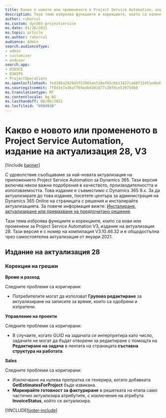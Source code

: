 ```yaml
---
title: Какво е новото или промененото в Project Service Automation, издание на актуализация 28, V3
description: Тази тема изброява функциите и корекциите, които са налични в Project Service Automation V3, издание на актуализация 28, V3.
author: ruhercul
ms.custom: dyn365-projectservice
ms.date: 01/26/2021
ms.topic: article
ms.author: ruhercul
audience: Admin
search.audienceType:
- admin
- customizer
- enduser
search.app:
- D365CE
- D365PS
- ProjectOperations
ms.openlocfilehash: fed18ba292943f53965ee518afb5cbb13427ca60f32451edb49f67e6f10d24fe
ms.sourcegitcommit: 7f8d1e7a16af769adb43d1877c28fdce53975db8
ms.translationtype: MT
ms.contentlocale: bg-BG
ms.lasthandoff: 08/06/2021
ms.locfileid: "6994938"
---
```

# <a name="whats-new-or-changed-in-project-service-automation-update-release-28-v3"></a>Какво е новото или промененото в Project Service Automation, издание на актуализация 28, V3

[!include [banner](../includes/psa-now-project-operations.md)]

С удоволствие съобщаваме за най-новата актуализация на приложението Project Service Automation за Dynamics 365. Тази версия включва някои важни подобрения в качеството, производителността и използваемостта. Това издание е съвместимо с Dynamics 365 9.x. За да актуализирате до това издание, посетете центъра за администрация на Dynamics 365 Online на страницата с решения и инсталирайте актуализацията. За повече информация вижте: [Инсталиране, актуализиране или премахване на предпочитано решение](/power-platform/admin/install-remove-preferred-solution).

Тази тема изброява функциите и корекциите, които са нови или променени за Project Service Automation V3, издание на актуализация 28. Тази версия е с номер на компилация V3.10.46.32 и е общодостъпна чрез самостоятелна актуализация от януари 2021.

## <a name="update-release-28"></a>Издание на актуализация 28

### <a name="bug-fixes"></a>Корекции на грешки

**Време и разход**

Следните проблеми са коригирани:

- Потребителите могат да използват **Групово редактиране** за актуализиране на записите за време, които са одобрени и изпратени.

**Управление на проекти**

Следните проблеми са коригирани:

- В случаите, когато GUID на задачата се интерпретира като число, задачите не могат да бъдат отворени за редактиране с помощта на **Редактиране на задача** в лентата на страницата **съставна структура на работата**.

**Sales**

Следните проблеми са коригирани:

- Изключване на нулева препратка се генерира, когато добавката **GetEstimatesForProject** бъде извикана.
- **Маркирайте готовност за фактуриране** в решетката на етапа само частично актуализира атрибутите, с изключение на атрибута **InvoiceStatus**, който се актуализира.



[!INCLUDE[footer-include](../includes/footer-banner.md)]